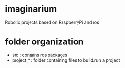 # imaginarium
Robotic projects based on RaspberryPi and ros

# folder organization
 - src : contains ros packages
 - project_* : folder containing files to build/run a project
 


 
